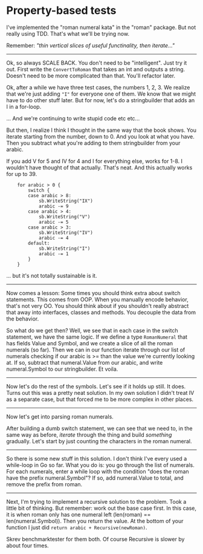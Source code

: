 # Property-based tests

I've implemented the "roman numeral kata" in the "roman" package. But not really using TDD. That's what we'll be trying now.

Remember: *"thin vertical slices of useful functinality, then iterate..."*

---

Ok, so always SCALE BACK. You don't need to be "intelligent". Just try it out. First write the `ConvertToRoman` that takes an int and outputs a string. Doesn't need to be more complicated than that. You'll refactor later.

Ok, after a while we have three test cases, the numbers 1, 2, 3. We realize that we're just adding `"I"` for everyone one of them. We know that we might have to do other stuff later. But for now, let's do a stringbuilder that adds an I in a for-loop.

... And we're continuing to write stupid code etc etc...

But then, I realize I think I thought in the same way that the book shows. You iterate starting from the number, down to 0. And you look at what you have. Then you subtract what you're adding to them stringbuilder from your arabic. 

If you add V for 5 and IV for 4 and I for everything else, works for 1-8. I wouldn't have thought of that actually. That's neat. And this actually works for up to 39.

``` 
	for arabic > 0 {
		switch {
		case arabic > 8:
			sb.WriteString("IX")
			arabic -= 9
		case arabic > 4:
			sb.WriteString("V")
			arabic -= 5
		case arabic > 3:
			sb.WriteString("IV")
			arabic -= 4
		default:
			sb.WriteString("I")
			arabic -= 1
		}
	}
```
... but it's not totally sustainable is it.

--- 

Now comes a lesson: Some times you should think extra about switch statements. This comes from OOP. When you manually encode behavior, that's not very OO. You should think about if you shouldn't really abstract that away into interfaces, classes and methods. You decouple the data from the behavior.

So what do we get then? Well, we see that in each case in the switch statement, we have the same logic. If we define a type `RomanNumeral` that has fields Value and Symbol, and we create a slice of all the roman numerals (so far). Then we can in our function iterate through our list of numerals checking if our arabic is >= than the value we're currently looking at. If so, subtract that numeral.Value from our arabic, and write numeral.Symbol to our stringbuilder. Et voila.

--- 

Now let's do the rest of the symbols. Let's see if it holds up still. It does. Turns out this was a pretty neat solution. In my own solution I didn't treat IV as a separate case, but that forced me to be more complex in other places.

---

Now let's get into parsing roman numerals.

After building a dumb switch statement, we can see that we need to, in the same way as before, *iterate* through the thing and build *something* gradually. Let's start by just counting the characters in the roman numeral.

---

So there is some new stuff in this solution. I don't think I've every used a while-loop in Go so far. What you do is: you go through the list of numerals. For each numerals, enter a while loop with the condition "does the roman have the prefix numeral.Symbol"? If so, add numeral.Value to total, and remove the prefix from roman.

--- 

Next, I'm trying to implement a recursive solution to the problem. Took a little bit of thinking. But remember: work out the base case first. In this case, it is when roman only has one numeral left (len(roman) == len(numeral.Symbol)). Then you return the value. At the bottom of your function I just did `return arabic + Recursive(newRoman)`.

Skrev benchmarktester for them both. Of course Recursive is slower by about four times.